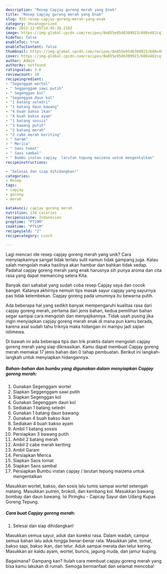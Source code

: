 ```yaml
---
description: "Resep Capjay goreng merah yang Enak"
title: "Resep Capjay goreng merah yang Enak"
slug: 933-resep-capjay-goreng-merah-yang-enak
category: Uncategorized
date: 2022-12-05T14:45:38.218Z
image: https://img-global.cpcdn.com/recipes/8e855e95d6309923/680x482cq70/capjay-goreng-merah-foto-resep-utama.jpg
hideToc: false
enableToc: true
enableTocContent: false
thumbnail: https://img-global.cpcdn.com/recipes/8e855e95d6309923/680x482cq70/capjay-goreng-merah-foto-resep-utama.jpg
cover: https://img-global.cpcdn.com/recipes/8e855e95d6309923/680x482cq70/capjay-goreng-merah-foto-resep-utama.jpg
author: Admin
authorAv: notfound
ratingvalue: 3.6
reviewcount: 10
recipeingredient:
- "Segenggam wortel"
- " Seggenggam sawi putih"
- " Segenggan kol"
- "Segenggam daun kol"
- "1 batang seledri"
- "1 batang daun bawang"
- "4 buah bakso ikan"
- "4 buah bakso ayam"
- "1 batang sossis"
- "3 bawang putih"
- "2 batang merah"
- "2 cabe merah keriting"
- " Garam"
- " Merica"
- " Saos tomat"
- " Saos sambal"
- " Bumbu instan capjay  larutan tepung maizena untuk mengentalkan"
recipeinstructions:

- "Selesai dan siap dihidangkan!"
categories:
- Resep
tags:
- capjay
- goreng
- merah

katakunci: capjay goreng merah 
nutrition: 134 calories
recipecuisine: Indonesian
preptime: "PT29M"
cooktime: "PT51M"
recipeyield: "2"
recipecategory: Lunch

---
```





Lagi mencari ide resep capjay goreng merah yang unik? Cara menyiapkannya sangat tidak terlalu sulit namun tidak gampang juga. Kalau salah mengolah maka hasilnya akan hambar dan bahkan tidak sedap. Padahal capjay goreng merah yang enak harusnya sih punya aroma dan cita rasa yang dapat memancing selera Kita.





Banyak dari sahabat yang sudah coba resep Capjay saya dan cocok banget. Katanya akhirnya nemuin tips masak sayur capjay yang sayurnya pas tidak kelembekan. Capjay goreng pada umumnya itu bewarna putih.

Ada beberapa hal yang sedikit banyak mempengaruhi kualitas rasa dari capjay goreng merah, pertama dari jenis bahan, kedua pemilihan bahan segar sampai cara mengolah dan menyajikannya. Tidak usah pusing jika ingin menyiapkan capjay goreng merah enak di mana pun kamu berada, karena asal sudah tahu triknya maka hidangan ini mampu jadi sajian istimewa.






Di bawah ini ada beberapa tips dan trik praktis dalam mengolah capjay goreng merah yang siap dikreasikan. Kamu dapat membuat Capjay goreng merah memakai 17 jenis bahan dan 0 tahap pembuatan. Berikut ini langkah-langkah untuk menyiapkan hidangannya.

<!--inarticleads1-->

##### Bahan-bahan dan bumbu yang digunakan dalam menyiapkan Capjay goreng merah:

1. Gunakan Segenggam wortel
1. Siapkan  Seggenggam sawi putih
1. Siapkan  Segenggan kol
1. Gunakan Segenggam daun kol
1. Sediakan 1 batang seledri
1. Gunakan 1 batang daun bawang
1. Gunakan 4 buah bakso ikan
1. Sediakan 4 buah bakso ayam
1. Ambil 1 batang sossis
1. Persiapkan 3 bawang putih
1. Ambil 2 batang merah
1. Ambil 2 cabe merah keriting
1. Ambil  Garam
1. Persiapkan  Merica
1. Siapkan  Saos tomat
1. Siapkan  Saos sambal
1. Persiapkan  Bumbu instan capjay / larutan tepung maizena untuk mengentalkan


Masukkan wortel, bakso, dan sosis lalu tumis sampai wortel setengah matang. Masukkan putren, brokoli, dan kembang kol. Masukkan bawang bombay dan daun bawang. Isi Piringku - Capcay Sayur dan Udang Kupas Goreng Tepung. 

<!--inarticleads2-->

##### Cara buat Capjay goreng merah:


1. Selesai dan siap dihidangkan!

Masukkan semua sayur, aduk dan koreksi rasa. Dalam wadah, campur semua bahan lalu aduk hingga benar-benar rata. Masukkan jahe, tomat, bakso sapi, bakso ikan, dan telur. Aduk sampai merata dan telur kering. Masukkan air kaldu ayam, wortel, buncis, jagung muda, dan jamur kuping. 

Bagaimana? Gampang kan? Itulah cara membuat capjay goreng merah yang bisa kamu lakukan di rumah. Semoga bermanfaat dan selamat mencoba!
